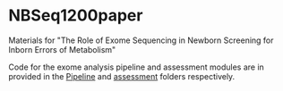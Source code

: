 # NBSeq1200paper

Materials for "The Role of Exome Sequencing in Newborn Screening for Inborn Errors of Metabolism"

Code for the exome analysis pipeline and assessment modules are in provided in the [Pipeline](Pipeline/) and [assessment](assessment/) folders respectively.

